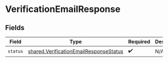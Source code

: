 # VerificationEmailResponse


## Fields

| Field                                                                                                   | Type                                                                                                    | Required                                                                                                | Description                                                                                             |
| ------------------------------------------------------------------------------------------------------- | ------------------------------------------------------------------------------------------------------- | ------------------------------------------------------------------------------------------------------- | ------------------------------------------------------------------------------------------------------- |
| `status`                                                                                                | [shared.VerificationEmailResponseStatus](../../../sdk/models/shared/verificationemailresponsestatus.md) | :heavy_check_mark:                                                                                      | N/A                                                                                                     |